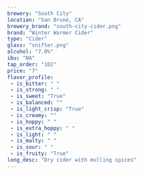```yaml
---
brewery: "South City"
location: "San Bruno, CA"
brewery_brand: "south-city-cider.png"
brand: "Winter Warmer Cider"
type: "Cider"
glass: "snifter.png"
alcohol: "7.0%"
ibu: "NA"
tap_order: "102"
price: "7"
flavor_profile:
 - is_bitter: " "
 - is_strong: " "
 - is_sweet: "True"
 - is_balanced: ""
 - is_light_crisp: "True"
 - is_creamy: ""
 - is_hoppy: " "
 - is_extra_hoppy: " "
 - is_light: " "
 - is_malty: " "
 - is_sour: " "
 - is_fruity: "True"
long_desc: "Dry cider with mulling spices"
---
```

